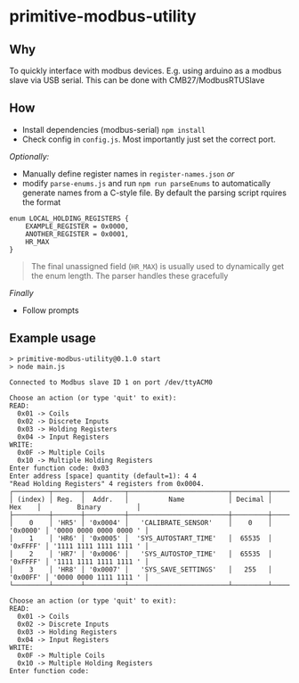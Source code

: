 # primitive-modbus-utility

## Why
To quickly interface with modbus devices.
E.g. using arduino as a modbus slave via USB serial.
This can be done with CMB27/ModbusRTUSlave

## How
- Install dependencies (modbus-serial)
`npm install`
- Check config in `config.js`. Most importantly just set the correct port.

*Optionally:*
- Manually define register names in `register-names.json` 
*or*
 - modify `parse-enums.js` and run `npm run parseEnums` to automatically generate names from a C-style file.
By default the parsing script rquires the format
```
enum LOCAL_HOLDING_REGISTERS { 
	EXAMPLE_REGISTER = 0x0000,
	ANOTHER_REGISTER = 0x0001,
	HR_MAX
}
```
> The final unassigned field (`HR_MAX`) is usually used to dynamically get the enum length. The parser handles these gracefully

*Finally*
- Follow prompts

## Example usage
```
> primitive-modbus-utility@0.1.0 start
> node main.js

Connected to Modbus slave ID 1 on port /dev/ttyACM0

Choose an action (or type 'quit' to exit):
READ:
  0x01 -> Coils
  0x02 -> Discrete Inputs
  0x03 -> Holding Registers
  0x04 -> Input Registers
WRITE:
  0x0F -> Multiple Coils
  0x10 -> Multiple Holding Registers
Enter function code: 0x03
Enter address [space] quantity (default=1): 4 4
"Read Holding Registers" 4 registers from 0x0004.
┌─────────┬───────┬──────────┬─────────────────────────┬─────────┬──────────┬────────────────────────┐
│ (index) │ Reg.  │  Addr.   │          Name           │ Decimal │   Hex    │         Binary         │
├─────────┼───────┼──────────┼─────────────────────────┼─────────┼──────────┼────────────────────────┤
│    0    │ 'HR5' │ '0x0004' │   'CALIBRATE_SENSOR'    │    0    │ '0x0000' │ '0000 0000 0000 0000 ' │
│    1    │ 'HR6' │ '0x0005' │  'SYS_AUTOSTART_TIME'   │  65535  │ '0xFFFF' │ '1111 1111 1111 1111 ' │
│    2    │ 'HR7' │ '0x0006' │   'SYS_AUTOSTOP_TIME'   │  65535  │ '0xFFFF' │ '1111 1111 1111 1111 ' │
│    3    │ 'HR8' │ '0x0007' │   'SYS_SAVE_SETTINGS'   │   255   │ '0x00FF' │ '0000 0000 1111 1111 ' │
└─────────┴───────┴──────────┴─────────────────────────┴─────────┴──────────┴────────────────────────┘

Choose an action (or type 'quit' to exit):
READ:
  0x01 -> Coils
  0x02 -> Discrete Inputs
  0x03 -> Holding Registers
  0x04 -> Input Registers
WRITE:
  0x0F -> Multiple Coils
  0x10 -> Multiple Holding Registers
Enter function code: 

```
